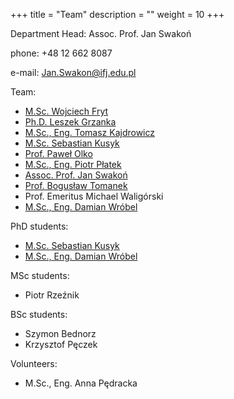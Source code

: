 +++
title = "Team"
description = ""
weight = 10
+++

Department Head: Assoc. Prof. Jan Swakoń

phone: +48 12 662 8087

e-mail: Jan.Swakon@ifj.edu.pl


Team:

  * [M.Sc. Wojciech Fryt](https://www.ifj.edu.pl/phone/ed_person.php?id=1311&lang=en)
  * [Ph.D. Leszek Grzanka](https://www.ifj.edu.pl/phone/ed_person.php?id=141&lang=en)
  * [M.Sc., Eng. Tomasz Kajdrowicz](https://www.ifj.edu.pl/phone/ed_person.php?id=187&lang=en)
  * [M.Sc. Sebastian Kusyk](https://www.ifj.edu.pl/phone/ed_person.php?id=1146&lang=en)
  * [Prof. Paweł Olko](https://www.ifj.edu.pl/phone/ed_person.php?id=382&lang=en)
  * [M.Sc., Eng. Piotr Płatek](https://www.ifj.edu.pl/phone/ed_person.php?id=1312&lang=en)
  * [Assoc. Prof. Jan Swakoń](https://www.ifj.edu.pl/phone/ed_person.php?id=497&lang=en)
  * [Prof. Bogusław Tomanek](https://www.ifj.edu.pl/phone/ed_person.php?id=717&lang=en)
  * Prof. Emeritus Michael Waligórski
  * [M.Sc., Eng. Damian Wróbel](https://www.ifj.edu.pl/phone/ed_person.php?id=1148&lang=en)
  
PhD students:

  * [M.Sc. Sebastian Kusyk](https://www.ifj.edu.pl/phone/ed_person.php?id=1146&lang=en)
  * [M.Sc., Eng. Damian Wróbel](https://www.ifj.edu.pl/phone/ed_person.php?id=1148&lang=en)

MSc students:
  * Piotr Rzeźnik

BSc students:
  * Szymon Bednorz
  * Krzysztof Pęczek

 Volunteers:
   * M.Sc., Eng. Anna Pędracka